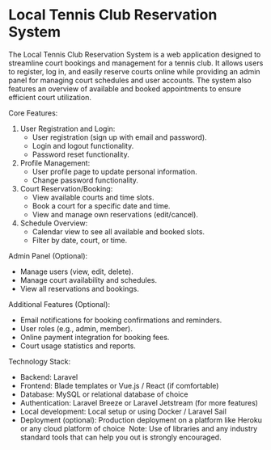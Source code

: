 # Local Tennis Club Reservation System

The Local Tennis Club Reservation System is a web application designed to streamline court bookings and management for a tennis club. It allows users to register, log in, and easily reserve courts online while providing an admin panel for managing court schedules and user accounts. The system also features an overview of available and booked appointments to ensure efficient court utilization.


Core Features:
1. User Registration and Login:
    * User registration (sign up with email and password).
    * Login and logout functionality.
    * Password reset functionality.
2. Profile Management:
    * User profile page to update personal information.
    * Change password functionality.
3. Court Reservation/Booking:
    * View available courts and time slots.
    * Book a court for a specific date and time.
    * View and manage own reservations (edit/cancel).
4. Schedule Overview:
    * Calendar view to see all available and booked slots.
    * Filter by date, court, or time.


Admin Panel (Optional):
- Manage users (view, edit, delete).
- Manage court availability and schedules.
- View all reservations and bookings.

Additional Features (Optional):
* Email notifications for booking confirmations and reminders.
* User roles (e.g., admin, member).
* Online payment integration for booking fees.
* Court usage statistics and reports.

Technology Stack:
* Backend: Laravel 
* Frontend: Blade templates or Vue.js / React (if comfortable)
* Database: MySQL or relational database of choice
* Authentication: Laravel Breeze or Laravel Jetstream (for more features)
* Local development: Local setup or using Docker / Laravel Sail
* Deployment (optional): Production deployment on a platform like Heroku or any cloud platform of choice
 Note: Use of libraries and any industry standard tools that can help you out is strongly encouraged.
